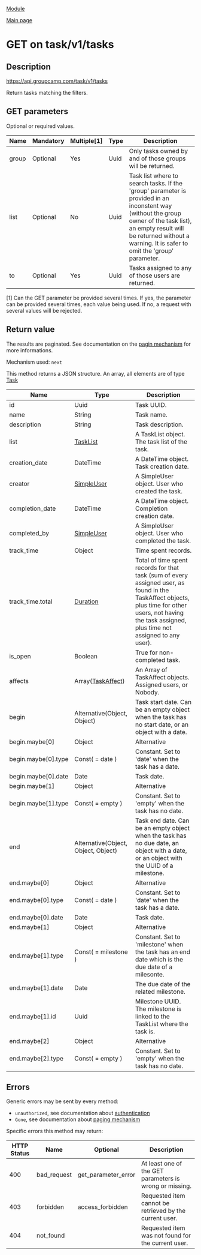 
[Module](./README.md)

[Main page](../README.md)


# GET on task/v1/tasks

## Description

https://api.groupcamp.com/task/v1/tasks


Return tasks matching the filters.





## GET parameters

Optional or required values.

Name    |  Mandatory    |   Multiple[1]    |   Type   |  Description
--------|---------------|------------------|----------|---------------
group | Optional | Yes | Uuid | Only tasks owned by and of those groups will be returned.
list | Optional | No | Uuid | Task list where to search tasks. If the 'group' parameter is provided in an inconstent way (without the group owner of the task list), an empty result will be returned without a warning. It is safer to omit the 'group' parameter.
to | Optional | Yes | Uuid | Tasks assigned to any of those users are returned.


[1] Can the GET parameter be provided several times. If yes, the
parameter can be provided several times, each value being used. If
no, a request with several values will be rejected.






## Return value



The results are paginated. See documentation on the [pagin mechanism](../../Paging.md) for
more informations.

Mechanism used: `next`




  
  This method returns a JSON structure. An array, all elements are of type [Task](../types/Task.md) 

Name   |  Type   |  Description
-------|---------|-------------
id | Uuid | Task UUID.
name | String | Task name.
description | String | Task description.
list | [TaskList](../types/TaskList.md) | A TaskList object. The task list of the task.
creation_date | DateTime | A DateTime object. Task creation date.
creator | [SimpleUser](../types/SimpleUser.md) | A SimpleUser object. User who created the task.
completion_date | DateTime | A DateTime object. Completion creation date.
completed_by | [SimpleUser](../types/SimpleUser.md) | A SimpleUser object. User who completed the task.
track_time | Object | Time spent records.
track_time.total | [Duration](../types/Duration.md) | Total of time spent records for that task (sum of every assigned user, as found in the TaskAffect objects, plus time for other users, not having the task assigned, plus time not assigned to any user).
is_open | Boolean | True for non-completed task.
affects | Array([TaskAffect](../types/TaskAffect.md)) | An Array of TaskAffect objects. Assigned users, or Nobody.
begin | Alternative(Object, Object) | Task start date. Can be an empty object when the task has no start date, or an object with a date.
begin.maybe[0] | Object | Alternative
begin.maybe[0].type | Const( = date ) | Constant. Set to 'date' when the task has a date.
begin.maybe[0].date | Date | Task date.
begin.maybe[1] | Object | Alternative
begin.maybe[1].type | Const( = empty ) | Constant. Set to 'empty' when the task has no date.
end | Alternative(Object, Object, Object) | Task end date. Can be an empty object when the task has no due date, an object with a date, or an object with the UUID of a milestone.
end.maybe[0] | Object | Alternative
end.maybe[0].type | Const( = date ) | Constant. Set to 'date' when the task has a date.
end.maybe[0].date | Date | Task date.
end.maybe[1] | Object | Alternative
end.maybe[1].type | Const( = milestone ) | Constant. Set to 'milestone' when the task has an end date which is the due date of a milesonte.
end.maybe[1].date | Date | The due date of the related milestone.
end.maybe[1].id | Uuid | Milestone UUID. The milestone is linked to the TaskList where the task is.
end.maybe[2] | Object | Alternative
end.maybe[2].type | Const( = empty ) | Constant. Set to 'empty' when the task has no date.

  





## Errors

Generic errors may be sent by every method:
* `unauthorized`, see documentation about [authentication](../../Auth.md)
* `Gone`, see documentation about [paging mechanism](../../Paging.md)


Specific errors this method may return:

HTTP Status | Name   | Optional          | Description
------------|--------|-------------------|------------
400 | bad_request | get_parameter_error | At least one of the GET parameters is wrong or missing.
403 | forbidden | access_forbidden | Requested item cannot be retrieved by the current user.
404 | not_found |  | Requested item was not found for the current user.



